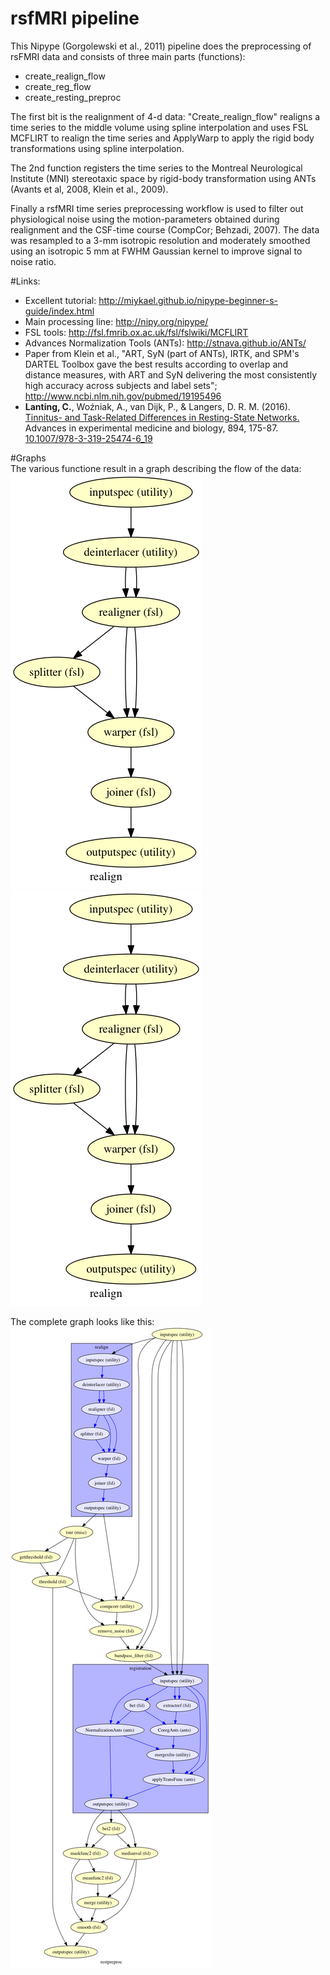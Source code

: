 # rsfMRI pipeline
This Nipype (Gorgolewski et al., 2011) pipeline does the preprocessing of rsFMRI data and consists of three main parts (functions):
* create_realign_flow
* create_reg_flow
* create_resting_preproc
    
The first bit is the realignment of 4-d data: "Create_realign_flow" realigns a time series to the middle volume using spline     interpolation and uses FSL MCFLIRT to realign the time series and ApplyWarp to apply the rigid
body transformations using spline interpolation.
    
The 2nd function registers the time series to the Montreal Neurological Institute (MNI) stereotaxic space by rigid-body          transformation using ANTs (Avants et al, 2008, Klein et al., 2009).
    
Finally a rsfMRI time series preprocessing workflow is used to filter out physiological noise using the motion-parameters obtained during realignment and the CSF-time course (CompCor; Behzadi, 2007). The data was resampled to a 3-mm isotropic resolution and moderately smoothed using an isotropic 5 mm at FWHM Gaussian kernel to improve signal to noise ratio.
    
#Links:
- Excellent tutorial: http://miykael.github.io/nipype-beginner-s-guide/index.html
- Main processing line: http://nipy.org/nipype/
- FSL tools: http://fsl.fmrib.ox.ac.uk/fsl/fslwiki/MCFLIRT
- Advances Normalization Tools (ANTs): http://stnava.github.io/ANTs/
- Paper from Klein et al., "ART, SyN (part of ANTs), IRTK, and SPM's DARTEL Toolbox gave the best results according to              overlap and distance measures, with ART and SyN delivering the most consistently high accuracy across subjects and label sets"; http://www.ncbi.nlm.nih.gov/pubmed/19195496
- **Lanting, C.**, Woźniak, A., van Dijk, P., & Langers, D. R. M. (2016). <a title="pdf" href="https://www.crisly.nl/docs/Lanting et al. - 2016 - Tinnitus- and Task-Related Differences in Resting-State Networks.pdf">Tinnitus- and Task-Related Differences in Resting-State Networks.</a> Advances in experimental medicine and biology, 894, 175-87. <a href="http://dx.doi.org/10.1007/978-3-319-25474-6_19">10.1007/978-3-319-25474-6_19</a>

#Graphs    
The various functione result in a graph describing the flow of the data:<br>
![realignment](https://github.com/Crisly/rsfMRI/blob/master/realign.png)
![normalization](https://github.com/Crisly/rsfMRI/blob/master/realign.png)

The complete graph looks like this:
![complete](https://github.com/Crisly/rsfMRI/blob/master/rsfMRI_complete.png)
    
